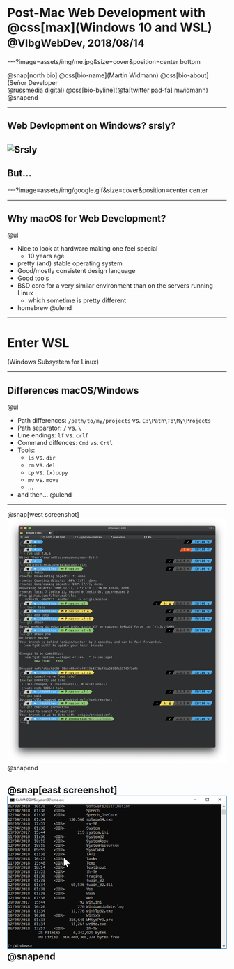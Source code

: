 # Post-Mac Web Development with @css[max](Windows 10 and WSL) <small>@VlbgWebDev, 2018/08/14</small>

---?image=assets/img/me.jpg&size=cover&position=center bottom

@snap[north bio]
@css[bio-name](Martin Widmann)
@css[bio-about](Señor Developer<br>@russmedia digital)
@css[bio-byline](@fa[twitter pad-fa] mwidmann)
@snapend

---

## Web Devlopment on Windows? srsly?
![Srsly](assets/img/srsly.gif)
---

## But...

---?image=assets/img/google.gif&size=cover&position=center center

---

## Why macOS for Web Development?

@ul
- Nice to look at hardware making one feel special
  - 10 years age
- pretty (and) stable operating system
- Good/mostly consistent design language
- Good tools
- BSD core for a very similar environment than on the servers running Linux
  - which sometime is pretty different
- homebrew
@ulend

---

# Enter WSL
(Windows Subsystem for Linux)

---

## Differences macOS/Windows

@ul
- Path differences: `/path/to/my/projects` vs. `C:\Path\To\My\Projects`
- Path separator: `/` vs. `\`
- Line endings: `lf` vs. `crlf`
- Command diffences: `Cmd` vs. `Crtl`
- Tools:
  - `ls` vs. `dir`
  - `rm` vs. `del`
  - `cp` vs. `(x)copy`
  - `mv` vs. `move`
  - ...
- and then...
@ulend

---
@snap[west screenshot]
![courtesy Falkor on github](https://raw.githubusercontent.com/Falkor/dotfiles/master/screenshots/screenshot_falkor_iterm.png)
@snapend

@snap[east screenshot]
![cmd](assets/img/cmd.exe.png)
@snapend
---
